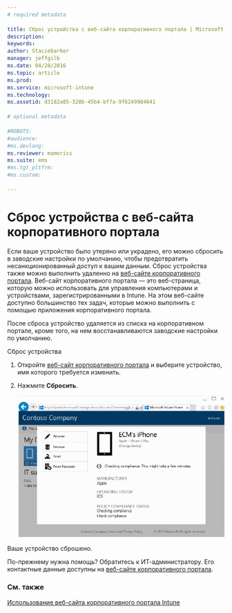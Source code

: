 ```yaml
---
# required metadata

title: Сброс устройства с веб-сайта корпоративного портала | Microsoft Intune
description:
keywords:
author: Staciebarker
manager: jeffgilb
ms.date: 04/28/2016
ms.topic: article
ms.prod:
ms.service: microsoft-intune
ms.technology:
ms.assetid: d3182a85-328b-45b4-bf7a-9f6249984641

# optional metadata

#ROBOTS:
#audience:
#ms.devlang:
ms.reviewer: mamoriss
ms.suite: ems
#ms.tgt_pltfrm:
#ms.custom:

---
```



# Сброс устройства с веб-сайта корпоративного портала

Если ваше устройство было утеряно или украдено, его можно сбросить в заводские настройки по умолчанию, чтобы предотвратить несанкционированный доступ к вашим данным. Сброс устройства также можно выполнить удаленно на [веб-сайте корпоративного портала](http://portal.manage.microsoft.com). Веб-сайт корпоративного портала — это веб-страница, которую можно использовать для управления компьютерами и устройствами, зарегистрированными в Intune. На этом веб-сайте доступно большинство тех задач, которые можно выполнить с помощью приложения корпоративного портала.

После сброса устройство удаляется из списка на корпоративном портале, кроме того, на нем восстанавливаются заводские настройки по умолчанию. 

Сброс устройства

1.  Откройте [веб-сайт корпоративного портала](http://portal.manage.microsoft.com) и выберите устройство, имя которого требуется изменить.

2.  Нажмите **Сбросить**.

    ![reset-device](./media//iwp-1-tap-reset-passcode.png)

Ваше устройство сброшено.

По-прежнему нужна помощь? Обратитесь к ИТ-администратору. Его контактные данные доступны на [веб-сайте корпоративного портала](http://portal.manage.microsoft.com).

### См. также
[Использование веб-сайта корпоративного портала Intune](using-the-intune-company-portal-website.md)


<!--HONumber=Jun16_HO2-->


